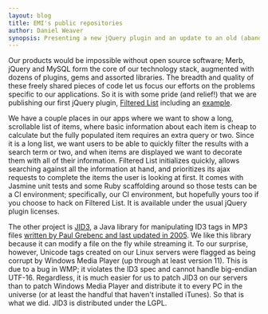 ```yaml
---
layout: blog
title: EMI's public repositories
author: Daniel Weaver
synopsis: Presenting a new jQuery plugin and an update to an old (abandoned?) Java ID3 library
---
```


Our products would be impossible without open source software; Merb, jQuery and MySQL form the core of
our technology stack, augmented with dozens of plugins, gems and assorted libraries. The breadth and
quality of these freely shared pieces of code let us focus our efforts on the problems specific to our
applications. So it is with some pride (and relief!) that we are publishing our first jQuery plugin,
[Filtered List](http://emi.github.com/filtered_list) including an
[example](http://emi.github.com/filtered_list).

We have a couple places in our apps where we want to show a long, scrollable list of items, where
basic information about each item is cheap to calculate but the fully populated item requires an extra
query or two. Since it is a long list, we want users to be able to quickly filter the results with a
search term or two, and when items are displayed we want to decorate them with all of their
information. Filtered List initializes quickly, allows searching against all the information at hand,
and prioritizes its ajax requests to complete the items the user is looking at first. It comes with
Jasmine unit tests and some Ruby scaffolding around so those tests can be a CI environment;
specifically, our CI environment, but hopefully yours too if you choose to hack on Filtered List. It
is available under the usual jQuery plugin licenses.

The other project is [JID3](https://github.com/emi/jid3), a Java library for manipulating ID3 tags in
MP3 files [written by Paul Grebenc and last updated in 2005](http://jid3.blinkenlights.org/). We like
this library because it can modify a file on the fly while streaming it. To our surprise, however,
Unicode tags created on our Linux servers were flagged as being corrupt by Windows Media Player (up
through at least version 11). This is due to a bug in WMP; it violates the ID3 spec and cannot handle
big-endian UTF-16. Regardless, it is much easier for us to patch JID3 on our servers than to patch
Windows Media Player and distribute it to every PC in the universe (or at least the handful that
haven't installed iTunes). So that is what we did. JID3 is distributed under the LGPL.
